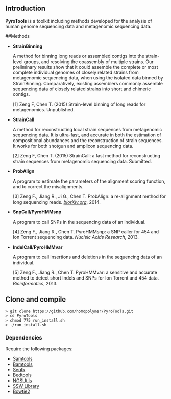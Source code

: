 
## Introduction

**PyroTools** is a toolkit including methods developed for the analysis of human genome sequencing data and metagenomic sequencing data.

##Methods 

- **StrainBinning**

  A method for binning long reads or assembled contigs into the strain-level groups, and resolving the coassembly of multiple strains.  Our preliminary results show that it could assemble the complete or most complete individual genomes of closely related strains from metagenomic sequencing data, when using the isolated data binned by StrainBinning.  Comparatively, existing assemblers commonly assemble sequencing data of closely related strains into short and chimeric contigs.
  
  [1] Zeng F, Chen T. (2015) Strain-level binning of long reads for metagenomics.  Unpublished. 

- **StrainCall** 

  A method for reconstructing local strain sequences from metagenomic sequencing data.  It is ultra-fast, and accurate in both the estimation of compositional abundances and the reconstruction of strain sequences. It works for both shotgun and amplicon sequencing data.

  [2] Zeng F, Chen T. (2015) StrainCall: a fast method for reconstructing strain sequences from metagenomic sequencing data. Submitted.

- **ProbAlign** 
  
  A program to estimate the parameters of the alignment scoring function, and to correct the misalignments.
  
  [3] Zeng F., Jiang R., Ji G., Chen T. ProbAlign: a re-alignment method for long sequencing reads. [_biorXiv.org_](http://biorxiv.org/content/early/2014/09/02/008698), 2014.
  
- **SnpCall/PyroHMMsnp**
 
  A program to call SNPs in the sequencing data of an individual.

  [4] Zeng F., Jiang R., Chen T. PyroHMMsnp: a SNP caller for 454 and Ion Torrent sequencing data. _Nucleic Acids Research_, 2013.

- **IndelCall/PyroHMMvar**

  A program to call insertions and deletions in the sequencing data of an individual.

  [5] Zeng F., Jiang R., Chen T. PyroHMMvar: a sensitive and accurate method to detect short Indels and SNPs for Ion Torrent and 454 data. _Bioinformatics_, 2013.



## Clone and compile
	> git clone https://github.com/homopolymer/PyroTools.git
	> cd PyroTools
	> chmod 775 run_install.sh
	> ./run_install.sh 
	
	
### Dependencies
Require the following packages:

- [Samtools](samtools.sourceforge.net)
- [Bamtools](https://github.com/pezmaster31/bamtools)
- [Seqtk](https://github.com/lh3/seqtk)
- [Bedtools](bedtools.readthedocs.org)
- [NGSUtils](ngsutils.org)
- [SSW Library](https://github.com/mengyao/Complete-Striped-Smith-Waterman-Library) 
- [Bowtie2](bowtie-bio.sourceforge.net/bowtie2)








